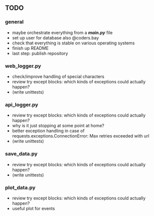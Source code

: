 ## TODO
### general
- maybe orchestrate everything from a ***main.py*** file
- set up user for database also @coders.bay
- check that everything is stable on various operating systems
- finish up README
- last step: publish repository

### web_logger.py
- check/improve handling of special characters
- review try except blocks: which kinds of exceptions could actually happen?
- (write unittests)

### api_logger.py
- review try except blocks: which kinds of exceptions could actually happen?
- why is it just stopping at some point at home?
- better exception handling in case of requests.exceptions.ConnectionError: Max retries exceeded with url
- (write unittests)

### save_data.py
- review try except blocks: which kinds of exceptions could actually happen?
- (write unittests)

### plot_data.py
- review try except blocks: which kinds of exceptions could actually happen?
- useful plot for events